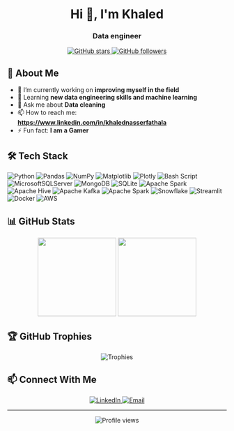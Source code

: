 <!-- Your GitHub profile README -->
<h1 align="center">Hi 👋, I'm Khaled</h1>
<h3 align="center">Data engineer </h3>

<p align="center">
  <a href="https://github.com/khaled-0110?tab=repositories">
    <img src="https://img.shields.io/github/stars/khaled-0110?style=social" alt="GitHub stars"/>
  </a>
  <a href="https://github.com/khaled-0110?tab=followers">
    <img src="https://img.shields.io/github/followers/khaled-0110?style=social" alt="GitHub followers"/>
  </a>
</p>

## 🚀 About Me
- 🔭 I’m currently working on **improving myself in the field**
- 🌱 Learning **new data engineering skills and machine learning**
- 💬 Ask me about **Data cleaning**
- 📫 How to reach me: **https://www.linkedin.com/in/khalednasserfathala**
- ⚡ Fun fact: **I am a Gamer**

## 🛠️ Tech Stack
![Python](https://img.shields.io/badge/-Python-3776AB?style=flat&logo=python&logoColor=white)
![Pandas](https://img.shields.io/badge/pandas-%23150458.svg?style=for-the-badge&logo=pandas&logoColor=white)
![NumPy](https://img.shields.io/badge/numpy-%23013243.svg?style=for-the-badge&logo=numpy&logoColor=white)
![Matplotlib](https://img.shields.io/badge/Matplotlib-%23ffffff.svg?style=for-the-badge&logo=Matplotlib&logoColor=black)
![Plotly](https://img.shields.io/badge/Plotly-%233F4F75.svg?style=for-the-badge&logo=plotly&logoColor=white)
![Bash Script](https://img.shields.io/badge/bash_script-%23121011.svg?style=for-the-badge&logo=gnu-bash&logoColor=white)
![MicrosoftSQLServer](https://img.shields.io/badge/Microsoft%20SQL%20Server-CC2927?style=for-the-badge&logo=microsoft%20sql%20server&logoColor=white)
![MongoDB](https://img.shields.io/badge/MongoDB-%234ea94b.svg?style=for-the-badge&logo=mongodb&logoColor=white)
![SQLite](https://img.shields.io/badge/sqlite-%2307405e.svg?style=for-the-badge&logo=sqlite&logoColor=white)
![Apache Spark](https://img.shields.io/badge/Apache%20Spark-FDEE21?style=flat-square&logo=apachespark&logoColor=black)
![Apache Hive](https://img.shields.io/badge/Apache%20Hive-FDEE21?style=for-the-badge&logo=apachehive&logoColor=black)
![Apache Kafka](https://img.shields.io/badge/Apache%20Kafka-000?style=for-the-badge&logo=apachekafka)
![Apache Spark](https://img.shields.io/badge/Apache%20Spark-FDEE21?style=flat-square&logo=apachespark&logoColor=black)
![Snowflake](https://img.shields.io/badge/snowflake-%2329B5E8.svg?style=for-the-badge&logo=snowflake&logoColor=white)
![Streamlit](https://img.shields.io/badge/Streamlit-%23FE4B4B.svg?style=for-the-badge&logo=streamlit&logoColor=white)
![Docker](https://img.shields.io/badge/-Docker-2496ED?style=flat&logo=docker&logoColor=white)
![AWS](https://img.shields.io/badge/-AWS-232F3E?style=flat&logo=amazon-aws&logoColor=white)
<!-- Add more badges from: https://github.com/Ileriayo/markdown-badges -->

## 📊 GitHub Stats
<p align="center">
  <img height="180em" src="https://github-readme-stats.vercel.app/api?username=khaled-0110&show_icons=true&theme=radical&count_private=true" />
  <img height="180em" src="https://github-readme-stats.vercel.app/api/top-langs/?username=khaled-0110&layout=compact&theme=radical" />
</p>

## 🏆 GitHub Trophies
<p align="center">
  <img src="https://github-profile-trophy.vercel.app/?username=khaled-0110&theme=radical&row=1&column=6" alt="Trophies" />
</p>

## 📫 Connect With Me
<p align="center">
  <a href="https://www.linkedin.com/in/khalednasserfathala" target="_blank">
    <img src="https://img.shields.io/badge/LinkedIn-0077B5?style=for-the-badge&logo=linkedin&logoColor=white" alt="LinkedIn"/>
  </a>
  <a href="mailto:khalednasser602@gmail.com">
    <img src="https://img.shields.io/badge/Email-D14836?style=for-the-badge&logo=gmail&logoColor=white" alt="Email"/>
  </a>
</p>

---

<p align="center">
  <img src="https://komarev.com/ghpvc/?username=your-username&color=blueviolet&style=flat-square" alt="Profile views" />
</p>
